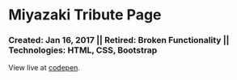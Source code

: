 # Miyazaki Tribute Page
### Created: Jan 16, 2017 || Retired: Broken Functionality || Technologies: HTML, CSS, Bootstrap

View live at [codepen](https://codepen.io/justkeepprogramming/pen/XpNbBW).

